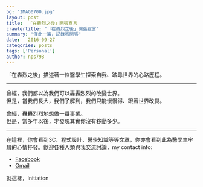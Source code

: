 ```yaml
---
bg: "IMAG0700.jpg"
layout: post
title:  「在轟烈之後」開張宣言
crawlertitle: "「在轟烈之後」開張宣言"
summary: "僅此一篇，記錄著開張"
date:   2016-09-27
categories: posts
tags: ['Personal']
author: nps798
---
```


「在轟烈之後」描述著一位醫學生探索自我、踏尋世界的心路歷程。

***
曾經，我們都以為我們可以轟轟烈烈的改變世界。  
但是，當我們長大，我們了解到，我們只能慢慢得、跟著世界改變。

曾經，轟轟烈烈地想做一番事業。  
但是，當多年以後，才發現其實你沒有移動多少。

***
在這裡，你會看到3C、程式設計、醫學知識等等文章，你亦會看到此為醫學生牢騷的心情抒發。歡迎各種人類與我交流討論，my contact info:
- [Facebook](http://www.facebook.com/nps798)
- [Gmail](mailto:nps798@gmail.com)

就這樣，Initiation




